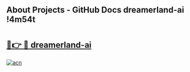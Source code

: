 ## About Projects - GitHub Docs dreamerland-ai !4m54t

# <h2><a href="https://andorid.site?title=dreamerland-ai&ref=19M">🔗👉 🔴 dreamerland-ai</a></h2>

[![acn](https://github.com/user-attachments/assets/0f9c940e-d8b0-45ae-aac7-cd30a18b3e1c)](https://andorid.site?title=dreamerland-ai&ref=19M)
